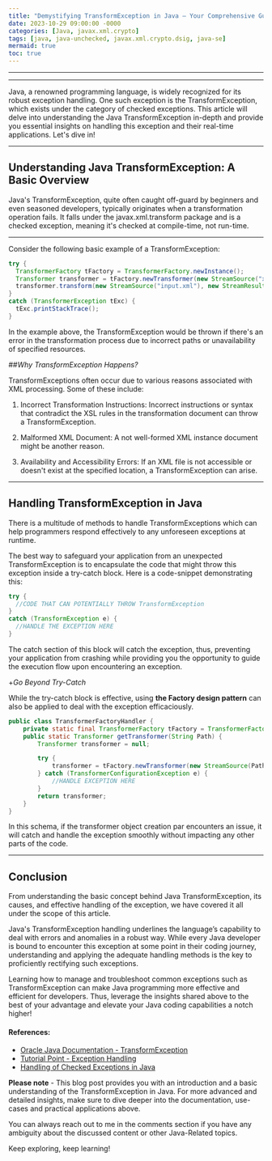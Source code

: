 ```yaml
---
title: "Demystifying TransformException in Java – Your Comprehensive Guide"
date: 2023-10-29 09:00:00 -0000
categories: [Java, javax.xml.crypto]
tags: [java, java-unchecked, javax.xml.crypto.dsig, java-se]
mermaid: true
toc: true
---
```


------


------

Java, a renowned programming language, is widely recognized for its robust exception handling. One such exception is the TransformException, which exists under the category of checked exceptions. This article will delve into understanding the Java TransformException in-depth and provide you essential insights on handling this exception and their real-time applications. Let's dive in!

------ 

##  Understanding Java TransformException: A Basic Overview

Java's TransformException, quite often caught off-guard by beginners and even seasoned developers, typically originates when a transformation operation fails. It falls under the javax.xml.transform package and is a checked exception, meaning it's checked at compile-time, not run-time.

------------------------------------------------------------------------

Consider the following basic example of a TransformException:

```java
try { 
  TransformerFactory tFactory = TransformerFactory.newInstance(); 
  Transformer transformer = tFactory.newTransformer(new StreamSource("xslt_file.xsl")); 
  transformer.transform(new StreamSource("input.xml"), new StreamResult("output.xml")); 
} 
catch (TransformerException tExc) { 
  tExc.printStackTrace(); 
}
```

In the example above, the TransformException would be thrown if there's an error in the transformation process due to incorrect paths or unavailability of specified resources. 

##_Why TransformException Happens?_

TransformExceptions often occur due to various reasons associated with XML processing. Some of these include:

1. Incorrect Transformation Instructions: Incorrect instructions or syntax that contradict the XSL rules in the transformation document can throw a TransformException. 

2. Malformed XML Document: A not well-formed XML instance document might be another reason.

3. Availability and Accessibility Errors: If an XML file is not accessible or doesn't exist at the specified location, a TransformException can arise.

--------

## Handling TransformException in Java

There is a multitude of methods to handle TransformExceptions which can help programmers respond effectively to any unforeseen exceptions at runtime. 

The best way to safeguard your application from an unexpected TransformException is to encapsulate the code that might throw this exception inside a try-catch block. Here is a code-snippet demonstrating this:

```java
try {
  //CODE THAT CAN POTENTIALLY THROW TransformException
} 
catch (TransformException e) {
  //HANDLE THE EXCEPTION HERE
}
```
The catch section of this block will catch the exception, thus, preventing your application from crashing while providing you the opportunity to guide the execution flow upon encountering an exception.

+_Go Beyond Try-Catch_

While the try-catch block is effective, using **the Factory design pattern** can also be applied to deal with the exception efficaciously.

```java
public class TransformerFactoryHandler {
	private static final TransformerFactory tFactory = TransformerFactory.newInstance();
    public static Transformer getTransformer(String Path) {
        Transformer transformer = null;

        try {
            transformer = tFactory.newTransformer(new StreamSource(Path));
        } catch (TransformerConfigurationException e) {
            //HANDLE EXCEPTION HERE
        }
        return transformer;
    }
}
```
In this schema, if the transformer object creation par encounters an issue, it will catch and handle the exception smoothly without impacting any other parts of the code.

-----------------------

## Conclusion 

From understanding the basic concept behind Java TransformException, its causes, and effective handling of the exception, we have covered it all under the scope of this article. 

Java's TransformException handling underlines the language’s capability to deal with errors and anomalies in a robust way. While every Java developer is bound to encounter this exception at some point in their coding journey, understanding and applying the adequate handling methods is the key to proficiently rectifying such exceptions. 

Learning how to manage and troubleshoot common exceptions such as TransformException can make Java programming more effective and efficient for developers. Thus, leverage the insights shared above to the best of your advantage and elevate your Java coding capabilities a notch higher!

#### References:

- [Oracle Java Documentation - TransformException](https://docs.oracle.com/javase/8/docs/api/javax/xml/transform/TransformerException.html)
- [Tutorial Point - Exception Handling](https://www.tutorialspoint.com/java/java_exceptions.htm)
- [Handling of Checked Exceptions in Java](https://stackify.com/specify-handle-exceptions-java/)

**Please note** - This blog post provides you with an introduction and a basic understanding of the TransformException in Java. For more advanced and detailed insights, make sure to dive deeper into the documentation, use-cases and practical applications above.

You can always reach out to me in the comments section if you have any ambiguity about the discussed content or other Java-Related topics.

Keep exploring, keep learning!